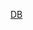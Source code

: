 [DB](https://raw.githubusercontent.com/Contomo/Toolchanger-Toolheads/refs/heads/main/Toolheads/Dragonburner/Dragonburner.png)
